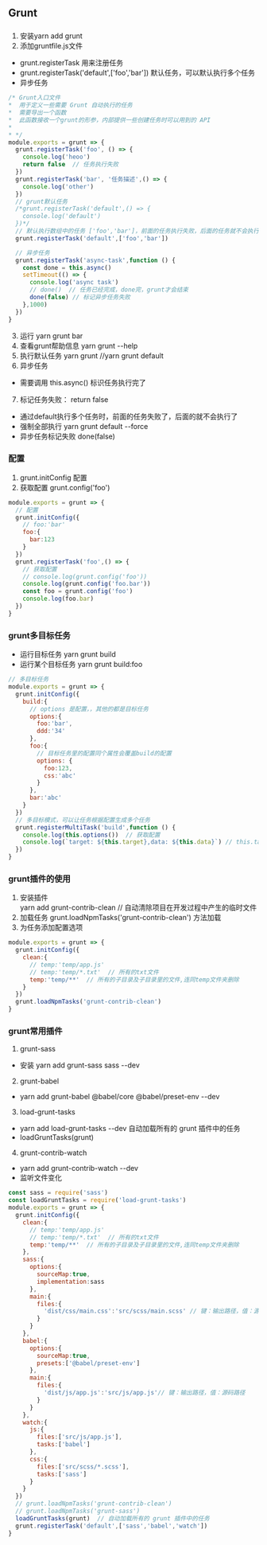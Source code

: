 ## Grunt
### 
1. 安装yarn add grunt
2. 添加gruntfile.js文件
  * grunt.registerTask 用来注册任务
  * grunt.registerTask('default',['foo','bar']) 默认任务，可以默认执行多个任务
  * 异步任务
```javascript
/* Grunt入口文件
*  用于定义一些需要 Grunt 自动执行的任务
*  需要导出一个函数
*  此函数接收一个grunt的形参，内部提供一些创建任务时可以用到的 API
*
* */
module.exports = grunt => {
  grunt.registerTask('foo', () => {
    console.log('heoo')
    return false  // 任务执行失败
  })
  grunt.registerTask('bar', '任务描述',() => {
    console.log('other')
  })
  // grunt默认任务
  /*grunt.registerTask('default',() => {
    console.log('default')
  })*/
  // 默认执行数组中的任务 ['foo','bar']，前面的任务执行失败，后面的任务就不会执行
  grunt.registerTask('default',['foo','bar'])

  // 异步任务
  grunt.registerTask('async-task',function () {
    const done = this.async()
    setTimeout(() => {
      console.log('async task')
      // done()  // 任务已经完成，done完，grunt才会结束
      done(false) // 标记异步任务失败
    },1000)
  })
}
```
3. 运行 yarn grunt bar
4. 查看grunt帮助信息 yarn grunt --help
5. 执行默认任务 yarn grunt  //yarn grunt default
6. 异步任务 
  * 需要调用 this.async() 标识任务执行完了
7. 标记任务失败： return false
  * 通过default执行多个任务时，前面的任务失败了，后面的就不会执行了
  * 强制全部执行  yarn grunt default --force
  * 异步任务标记失败 done(false)

### 配置
1. grunt.initConfig 配置
2. 获取配置 grunt.config('foo')
```javascript
module.exports = grunt => {
  // 配置
  grunt.initConfig({
    // foo:'bar'
    foo:{
      bar:123
    }
  })
  grunt.registerTask('foo',() => {
    // 获取配置
    // console.log(grunt.config('foo'))
    console.log(grunt.config('foo.bar'))
    const foo = grunt.config('foo')
    console.log(foo.bar)
  })
}
```

### grunt多目标任务
* 运行目标任务  yarn grunt build
* 运行某个目标任务 yarn grunt build:foo
```javascript
// 多目标任务
module.exports = grunt => {
  grunt.initConfig({
    build:{
      // options 是配置，，其他的都是目标任务
      options:{
        foo:'bar',
        ddd:'34'
      },
      foo:{
        // 目标任务里的配置同个属性会覆盖build的配置
        options: {
          foo:123,
          css:'abc'
        }
      },
      bar:'abc'
    }
  })
  // 多目标模式，可以让任务根据配置生成多个任务
  grunt.registerMultiTask('build',function () {
    console.log(this.options())  // 获取配置
    console.log(`target: ${this.target},data: ${this.data}`) // this.target 当前执行的目标任务，this.data 目标任务的值
  })
}
```

### grunt插件的使用
1. 安装插件  
   yarn add grunt-contrib-clean  // 自动清除项目在开发过程中产生的临时文件
2. 加载任务
  grunt.loadNpmTasks('grunt-contrib-clean') 方法加载
3. 为任务添加配置选项
```javascript
module.exports = grunt => {
  grunt.initConfig({
    clean:{
      // temp:'temp/app.js'
      // temp:'temp/*.txt'  // 所有的txt文件
      temp:'temp/**'  // 所有的子目录及子目录里的文件,连同temp文件夹删除
    }
  })
  grunt.loadNpmTasks('grunt-contrib-clean')
}
```
### grunt常用插件
1. grunt-sass  
  * 安装 yarn add grunt-sass sass --dev
2. grunt-babel  
  * yarn add grunt-babel  @babel/core @babel/preset-env --dev
3. load-grunt-tasks  
  * yarn add load-grunt-tasks --dev  自动加载所有的 grunt 插件中的任务
  * loadGruntTasks(grunt)
4. grunt-contrib-watch
  * yarn add grunt-contrib-watch --dev
  * 监听文件变化

```javascript
const sass = require('sass')
const loadGruntTasks = require('load-grunt-tasks')
module.exports = grunt => {
  grunt.initConfig({
    clean:{
      // temp:'temp/app.js'
      // temp:'temp/*.txt'  // 所有的txt文件
      temp:'temp/**'  // 所有的子目录及子目录里的文件,连同temp文件夹删除
    },
    sass:{
      options:{
        sourceMap:true,
        implementation:sass
      },
      main:{
        files:{
          'dist/css/main.css':'src/scss/main.scss' // 键：输出路径，值：源码路径
        }
      }
    },
    babel:{
      options:{
        sourceMap:true,
        presets:['@babel/preset-env']
      },
      main:{
        files:{
          'dist/js/app.js':'src/js/app.js'// 键：输出路径，值：源码路径
        }
      }
    },
    watch:{
      js:{
        files:['src/js/app.js'],
        tasks:['babel']
      },
      css:{
        files:['src/scss/*.scss'],
        tasks:['sass']
      }
    }
  })
  // grunt.loadNpmTasks('grunt-contrib-clean')
  // grunt.loadNpmTasks('grunt-sass')
  loadGruntTasks(grunt)  // 自动加载所有的 grunt 插件中的任务
  grunt.registerTask('default',['sass','babel','watch'])
}
```
